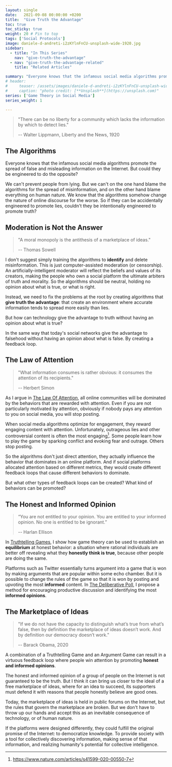 ```yaml
---
layout: single
date:   2021-09-08 00:00:00 +0200
title:  "Give Truth the Advantage"
toc: true
toc_sticky: true
weight: 20 # Pin to top
tags: ['Social Protocols']
image: daniele-d-andreti-i2zKYlnFnCU-unsplash-wide-1920.jpg
sidebar:
  - title: "In This Series"
    nav: "give-truth-the-advantage"
  - nav: "give-truth-the-advantage-related"
    title: "Related Articles"

summary: "Everyone knows that the infamous social media algorithms promote the spread of false and misleading information on the Internet. But could they be engineered to do the opposite?"
# header:
#     teaser: /assets/images/daniele-d-andreti-i2zKYlnFnCU-unsplash-wide-1920.jpg
#     caption: "photo credit: [**Unsplash**](https://unsplash.com)"
series: ['Game Theory in Social Media']
series_weight: 1

---
```




> "There can be no liberty for a community which lacks the information by which to detect lies."
>
> -- Walter Lippmann, Liberty and the News, 1920 


## The Algorithms


Everyone knows that the infamous social media algorithms promote the spread of false and misleading information on the Internet. But could they be engineered to do the opposite? 

We can't prevent people from lying. But we can't on the one hand blame the algorithms for the spread of misinformation, and on the other hand blame everything on human nature. We know that the algorithms somehow change the nature of online discourse for the worse. So if they can be accidentally engineered to promote lies, couldn't they be intentionally engineered to promote truth?

## Moderation is Not the Answer

> "A moral monopoly is the antithesis of a marketplace of ideas."
> 
> -- Thomas Sowell

I don't suggest simply training the algorithms to **identify** and delete misinformation. This is just computer-assisted moderation (or censorship). An artificially-intelligent moderator will reflect the beliefs and values of its creators, making the people who own a social platform the ultimate arbiters of truth and morality. So the algorithms should be neutral, holding no opinion about what is true, or what is right.

Instead, we need to fix the problems at the root by creating algorithms that **give truth the advantage**: that create an environment where accurate information tends to spread more easily than lies.

But how can technology give the advantage to truth without having an opinion about what is true? 

In the same way that today's social networks give the advantage to falsehood without having an opinion about what is false. By creating a feedback loop.

## The Law of Attention

> "What information consumes is rather obvious: it consumes the attention of its recipients."
>
> -- Herbert Simon 


As I argue in [The Law Of Attention](/the-law-of-attention), all online communities will be dominated by the behaviors that are rewarded with attention. Even if you are not particularly motivated by attention, obviously if nobody pays any attention to you on social media, you will stop posting.

When social media algorithms optimize for engagement, they reward engaging content with attention. Unfortunately, outrageous lies and other controversial content is often the most engaging[^1]. Some people learn how to play the game by sparking conflict and evoking fear and outrage. Others stop posting.

So the algorithms don't just direct attention, they actually influence the behavior that dominates in an online platform. And if social platforms allocated attention based on different metrics, they would create different feedback loops that cause different behaviors to dominate.

But what other types of feedback loops can be created? What kind of behaviors can be promoted?

## The Honest and Informed Opinion

> “You are not entitled to your opinion. You are entitled to your informed opinion. No one is entitled to be ignorant.”
>
> -- Harlan Ellison

In [Truthtelling Games](/truthtelling-games), I show how game theory can be used to establish an **equilibrium** at honest behavior: a situation where rational individuals are better off revealing what they **honestly think is true**, because other people are doing the same.

Platforms such as Twitter essentially turns argument into a game that is won by making arguments that are popular within some echo chamber. But it is possible to change the rules of the game so that it is won by posting and upvoting the most **informed** content. In [The Deliberative Poll](/the-deliberative-poll), I propose a method for encouraging productive discussion and identifying the most **informed opinions**.

## The Marketplace of Ideas


> "If we do not have the capacity to distinguish what’s true from what’s false, then by definition the marketplace of ideas doesn’t work. And by definition our democracy doesn’t work."
> 
> -- Barack Obama, 2020

A combination of a Truthtelling Game and an Argument Game can result in a virtuous feedback loop where people win attention by promoting **honest and informed opinions**.

The honest and informed opinion of a group of people on the Internet is not guaranteed to be the truth. But I think it can bring us closer to the ideal of a free marketplace of ideas, where for an idea to succeed, its supporters must defend it with reasons that people honestly believe are good ones.

Today, the marketplace of ideas is held in public forums on the Internet, but the rules that govern the marketplace are broken. But we don't have to throw up our hands and accept this as an inevitable consequence of technology, or of human nature.

If the platforms were designed differently, they could fulfill the original promise of the Internet: to democratize knowledge. To provide society with a tool for collectively discovering information, making sense of that information, and realizing humanity's potential for collective intelligence.


[^1]: https://www.nature.com/articles/s41599-020-00550-7



